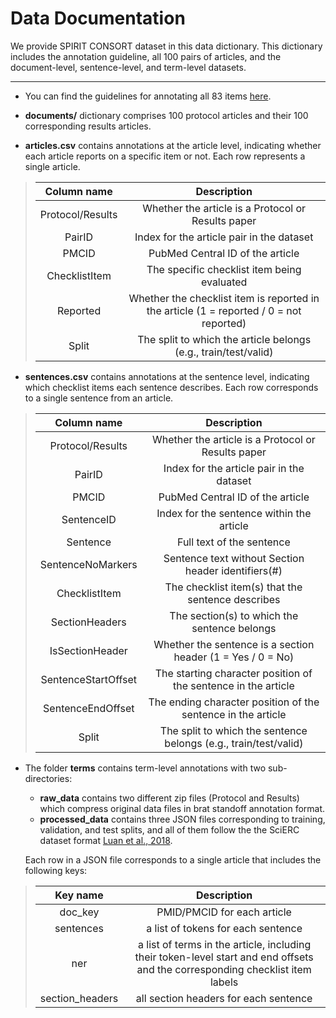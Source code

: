 # Data Documentation

We provide SPIRIT CONSORT dataset in this data dictionary. 
This dictionary includes the annotation guideline, all 100 pairs of articles, and the document-level, sentence-level, and term-level datasets.

---
- You can find the guidelines for annotating all 83 items [here](https://osf.io/ha73p).

- **documents/** dictionary comprises 100 protocol articles and their 100 corresponding results articles.

- **articles.csv** contains annotations at the article level, indicating whether each article reports on a specific item or not. Each row represents a single article.
  
> | Column name | Description | 
> | :---: | :---: |
> | Protocol/Results | Whether the article is a Protocol or Results paper |
> | PairID | Index for the article pair in the dataset |
> | PMCID | PubMed Central ID of the article |
> | ChecklistItem | The specific checklist item being evaluated |
> | Reported | Whether the checklist item is reported in the article (1 = reported / 0 = not reported) |
> | Split | The split to which the article belongs (e.g., train/test/valid) |

- **sentences.csv** contains annotations at the sentence level, indicating which checklist items each sentence describes. Each row corresponds to a single sentence from an article.

> | Column name | Description | 
> | :---: | :---: |
> | Protocol/Results | Whether the article is a Protocol or Results paper |
> | PairID | Index for the article pair in the dataset |
> | PMCID | PubMed Central ID of the article |
> | SentenceID | Index for the sentence within the article |
> | Sentence | Full text of the sentence |
> | SentenceNoMarkers| Sentence text without Section header identifiers(#) |
> | ChecklistItem | The checklist item(s) that the sentence describes |
> | SectionHeaders | The section(s) to which the sentence belongs |
> | IsSectionHeader | Whether the sentence is a section header (1 = Yes / 0 = No) |
> | SentenceStartOffset | The starting character position of the sentence in the article |
> | SentenceEndOffset | The ending character position of the sentence in the article |
> | Split | The split to which the sentence belongs (e.g., train/test/valid) |

- The folder **terms** contains term-level annotations with two sub-directories: 
    - **raw_data** contains two different zip files (Protocol and Results) which compress original data files in brat standoff annotation format.
    - **processed_data** contains three JSON files corresponding to training, validation, and test splits, and all of them follow the the SciERC dataset format [Luan et al., 2018](https://aclanthology.org/D18-1360/). 

    
    Each row in a JSON file corresponds to a single article that includes the following keys:

> | Key name | Description | 
> | :---: | :---: |
> | doc_key | PMID/PMCID for each article |
> | sentences | a list of tokens for each sentence |
> | ner | a list of terms in the article, including their token-level start and end offsets and the corresponding checklist item labels |
> | section_headers | all section headers for each sentence |

